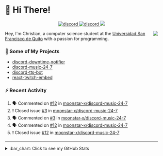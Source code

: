 # :wave: Hi There!

<p align="center">
  <a href="https://discord.gg/mhj3Zsv">
    <img alt="discord" src="https://img.shields.io/discord/730998659008823296.svg?label=&logo=discord&logoColor=ffffff&color=7389D8&labelColor=6A7EC2"/>
  </a>
  <a href="https://twitter.com/moonstar_x99">
    <img alt="discord" src="https://img.shields.io/twitter/follow/moonstar_x99?label=Follow%20Me%21&style=social"/>
  </a>
  <a href="https://badges.pufler.dev">
    <img src="https://badges.pufler.dev/visits/moonstar-x/moonstar-x?style=flat&logo=github">
  </a>
</p>

<img align="right" src="https://media.tenor.com/images/cb8fb20986aac7eef75c8ce6bc3997c0/tenor.gif" />

Hey, I'm Christian, a computer science student at the [Universidad San Francisco de Quito](http://www.usfq.edu.ec/Paginas/Inicio.aspx) with a passion for programming.

### :rocket: Some of My Projects

* [discord-downtime-notifier](https://github.com/moonstar-x/discord-downtime-notifier)
* [discord-music-24-7](https://github.com/moonstar-x/discord-music-24-7)
* [discord-tts-bot](https://github.com/moonstar-x/discord-tts-bot)
* [react-twitch-embed](https://github.com/moonstar-x/react-twitch-embed)

### :zap: Recent Activity

<!--START_SECTION:activity-->
1. 🗣 Commented on [#12](https://github.com//moonstar-x/discord-music-24-7/issues/12) in [moonstar-x/discord-music-24-7](https://github.com//moonstar-x/discord-music-24-7)
2. ❗️ Closed issue [#3](https://github.com//moonstar-x/discord-music-24-7/issues/3) in [moonstar-x/discord-music-24-7](https://github.com//moonstar-x/discord-music-24-7)
3. 🗣 Commented on [#3](https://github.com//moonstar-x/discord-music-24-7/issues/3) in [moonstar-x/discord-music-24-7](https://github.com//moonstar-x/discord-music-24-7)
4. 🗣 Commented on [#12](https://github.com//moonstar-x/discord-music-24-7/issues/12) in [moonstar-x/discord-music-24-7](https://github.com//moonstar-x/discord-music-24-7)
5. ❗️ Closed issue [#12](https://github.com//moonstar-x/discord-music-24-7/issues/12) in [moonstar-x/discord-music-24-7](https://github.com//moonstar-x/discord-music-24-7)
<!--END_SECTION:activity-->

---

<details>
  <summary>
    :bar_chart: Click to see my GitHub Stats
  </summary>
  <p align="center">
    <br>
    <img alt="GitHub Stats" src="https://github-readme-stats.vercel.app/api?username=moonstar-x&count_private=true&show_icons=true&theme=dracula" />
    <br>
    <img alt="GitHub Top Languages" src="https://github-readme-stats.vercel.app/api/top-langs/?username=moonstar-x&layout=compact&theme=dracula" />
  </p>
</details>
